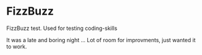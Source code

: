 # FizzBuzz
FizzBuzz test.
Used for testing coding-skills

It was a late and boring night ...
Lot of room for improvments, just wanted it to work.
